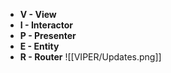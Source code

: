 - **V - View**
- **I - Interactor**
- **P - Presenter**
- **E - Entity**
- **R - Router**
![[VIPER/Updates.png]]